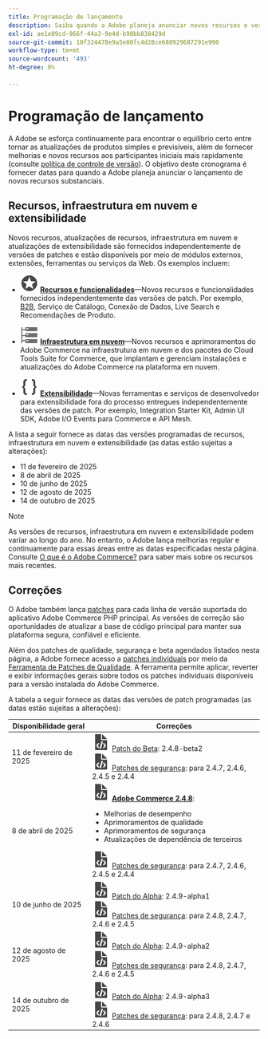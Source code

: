 ```yaml
---
title: Programação de lançamento
description: Saiba quando a Adobe planeja anunciar novos recursos e versões para o Adobe Commerce. Descubra os cronogramas futuros de patches e cronogramas de entrega de recursos para um melhor planejamento.
exl-id: ae1e09cd-966f-44a3-9e4d-b90bb838429d
source-git-commit: 10f324478e9a5e80fc4d28ce680929687291e990
workflow-type: tm+mt
source-wordcount: '493'
ht-degree: 0%

---
```



# Programação de lançamento

A Adobe se esforça continuamente para encontrar o equilíbrio certo entre tornar as atualizações de produtos simples e previsíveis, além de fornecer melhorias e novos recursos aos participantes iniciais mais rapidamente (consulte [política de controle de versão](versioning-policy.md)). O objetivo deste cronograma é fornecer datas para quando a Adobe planeja anunciar o lançamento de novos recursos substanciais.

## Recursos, infraestrutura em nuvem e extensibilidade

Novos recursos, atualizações de recursos, infraestrutura em nuvem e atualizações de extensibilidade são fornecidos independentemente de versões de patches e estão disponíveis por meio de módulos externos, extensões, ferramentas ou serviços da Web. Os exemplos incluem:

- ![Ícone de recurso](../assets/icons/feature.svg) [**Recursos e funcionalidades**](https://experienceleague.adobe.com/pt-br/docs/commerce/user-guides/release-information/release-notes-all)—Novos recursos e funcionalidades fornecidos independentemente das versões de patch. Por exemplo, [B2B](https://experienceleague.adobe.com/pt-br/docs/commerce-admin/b2b/release-notes), Serviço de Catálogo, Conexão de Dados, Live Search e Recomendações de Produto.

- ![Ícone de infraestrutura](../assets/icons/servers.svg) [**Infraestrutura em nuvem**](https://experienceleague.adobe.com/pt-br/docs/commerce-on-cloud/user-guide/release-notes/cloud-tools-suite)—Novos recursos e aprimoramentos do Adobe Commerce na infraestrutura em nuvem e dos pacotes do Cloud Tools Suite for Commerce, que implantam e gerenciam instalações e atualizações do Adobe Commerce na plataforma em nuvem.

- ![Ícone de extensibilidade](../assets/icons/brackets.svg) [**Extensibilidade**](https://developer.adobe.com/commerce/extensibility/)—Novas ferramentas e serviços de desenvolvedor para extensibilidade fora do processo entregues independentemente das versões de patch. Por exemplo, Integration Starter Kit, Admin UI SDK, Adobe I/O Events para Commerce e API Mesh.

A lista a seguir fornece as datas das versões programadas de recursos, infraestrutura em nuvem e extensibilidade (as datas estão sujeitas a alterações):

- 11 de fevereiro de 2025
- 8 de abril de 2025
- 10 de junho de 2025
- 12 de agosto de 2025
- 14 de outubro de 2025

>[!NOTE]
>
>As versões de recursos, infraestrutura em nuvem e extensibilidade podem variar ao longo do ano. No entanto, o Adobe lança melhorias regular e continuamente para essas áreas entre as datas especificadas nesta página. Consulte [O que é o Adobe Commerce?](https://business.adobe.com/products/magento/magento-commerce.html) para saber mais sobre os recursos mais recentes.

## Correções

O Adobe também lança [patches](versioning-policy.md#patch-release) para cada linha de versão suportada do aplicativo Adobe Commerce PHP principal. As versões de correção são oportunidades de atualizar a base de código principal para manter sua plataforma segura, confiável e eficiente.

Além dos patches de qualidade, segurança e beta agendados listados nesta página, a Adobe fornece acesso a [patches individuais](versioning-policy.md#individual-patch) por meio da [Ferramenta de Patches de Qualidade](../tools/quality-patches-tool/usage.md). A ferramenta permite aplicar, reverter e exibir informações gerais sobre todos os patches individuais disponíveis para a versão instalada do Adobe Commerce.

A tabela a seguir fornece as datas das versões de patch programadas (as datas estão sujeitas a alterações):

<table>
<thead>
  <tr>
    <th>Disponibilidade geral</th>
    <th>Correções</th>
  </tr>
</thead>
<tbody>
  <tr>
  <tr>
    <td>11 de fevereiro de 2025</td>
    <td><img alt="Ícone de liberação de patch" src="../assets/icons/file-code.svg"></img> <a href="versioning-policy.md#beta-patch-release">Patch do Beta</a>: 2.4.8-beta2<br><img alt="Ícone de liberação de patch" src="../assets/icons/file-code.svg"></img> <a href="release-notes/security/overview.md">Patches de segurança</a>: para 2.4.7, 2.4.6, 2.4.5 e 2.4.4</td>
  </tr>
  <tr>
    <tr>
    <td>8 de abril de 2025</td>
    <td><img alt="Ícone de liberação de patch" src="../assets/icons/file-code.svg"></img> <a href="release-notes/commerce/overview.md"><strong>Adobe Commerce 2.4.8</a></strong>:<ul><li>Melhorias de desempenho</li><li>Aprimoramentos de qualidade</li><li>Aprimoramentos de segurança</li><li>Atualizações de dependência de terceiros</li></ul><img alt="Ícone de liberação de patch" src="../assets/icons/file-code.svg"></img> <a href="release-notes/security/overview.md">Patches de segurança</a>: para 2.4.7, 2.4.6, 2.4.5 e 2.4.4</td>
  </tr>
  <tr>
    <td>10 de junho de 2025</td>
    <td><img alt="Ícone de liberação de patch" src="../assets/icons/file-code.svg"></img> <a href="versioning-policy.md#alpha-patch-release">Patch do Alpha</a>: 2.4.9-alpha1<br><img alt="Ícone de liberação de patch" src="../assets/icons/file-code.svg"></img> <a href="release-notes/security/overview.md">Patches de segurança</a>: para 2.4.8, 2.4.7, 2.4.6 e 2.4.5</td>
  </tr>
  <tr>
    <td>12 de agosto de 2025</td>
    <td><img alt="Ícone de liberação de patch" src="../assets/icons/file-code.svg"></img> <a href="versioning-policy.md#alpha-patch-release">Patch do Alpha</a>: 2.4.9-alpha2<br><img alt="Ícone de liberação de patch" src="../assets/icons/file-code.svg"></img> <a href="release-notes/security/overview.md">Patches de segurança</a>: para 2.4.8, 2.4.7, 2.4.6 e 2.4.5</td>
  </tr>
  <tr>
    <td>14 de outubro de 2025</td>
    <td><img alt="Ícone de liberação de patch" src="../assets/icons/file-code.svg"></img> <a href="versioning-policy.md#alpha-patch-release">Patch do Alpha</a>: 2.4.9-alpha3<br><img alt="Ícone de liberação de patch" src="../assets/icons/file-code.svg"></img> <a href="release-notes/security/overview.md">Patches de segurança</a>: para 2.4.8, 2.4.7 e 2.4.6</td>
  </tr>
</tbody>
</table>